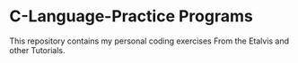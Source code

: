 # C-Language-Practice Programs
This repository contains my personal coding exercises From the Etalvis and other Tutorials.

